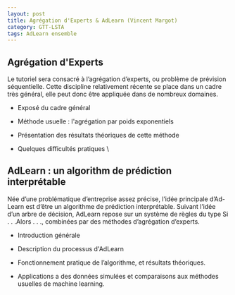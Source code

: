 ```yaml
---
layout: post
title: Agrégation d'Experts & AdLearn (Vincent Margot) 
category: GTT-LSTA 
tags: AdLearn ensemble 
---
```


## Agrégation d&#39;Experts

Le tutoriel sera consacré à l’agrégation d’experts, ou problème de
prévision
séquentielle. Cette discipline relativement récente se place dans un
cadre très
général, elle peut donc être appliquée dans de nombreux domaines.

* Exposé du cadre général

* Méthode usuelle : l'agrégation par poids exponentiels

* Présentation des résultats théoriques de cette méthode

* Quelques difficultés pratiques
\\
<!--_split-->

## AdLearn : un algorithm de prédiction interprétable

Née d’une problématique d’entreprise assez précise, l’idée principale
d’Ad-
Learn est d’être un algorithme de prédiction interprétable.
Suivant l’idée d’un arbre de décision, AdLearn repose sur un système
de règles
du type Si . . .Alors . . ., combinées par des méthodes d’agrégation
d’experts.

* Introduction générale

* Description du processus d'AdLearn

* Fonctionnement pratique de l’algorithme, et résultats théoriques.

* Applications a des données simulées et comparaisons aux méthodes
  usuelles
  de machine learning.    

